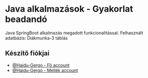 # Java alkalmazások - Gyakorlat beadandó

Java SpringBoot alkalmazás megadott funkcionalitással.
Felhasznált adatbázis: Diákmunka-3 táblás


## Készítő fiókjai

- [@Hajdu-Gergo - Fő account](https://github.com/Hajdu-Gergo)
- [@Hajdu-Gergo - Mellék account](https://github.com/HG-IOT-Acc)
